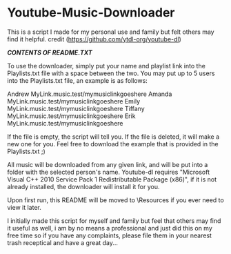# Youtube-Music-Downloader
This is a script I made for my personal use and family but felt others may find it helpful. credit (https://github.com/ytdl-org/youtube-dl)


_____CONTENTS OF README.TXT_____

To use the downloader, simply put your name and playlist link into the Playlists.txt file with a space
between the two. You may put up to 5 users into the Playlists.txt file, an example is as follows:

Andrew MyLink.music.test/mymusiclinkgoeshere
Amanda MyLink.music.test/mymusiclinkgoeshere
Emily MyLink.music.test/mymusiclinkgoeshere
Tiffany MyLink.music.test/mymusiclinkgoeshere
Erik MyLink.music.test/mymusiclinkgoeshere

If the file is empty, the script will tell you. If the file is deleted, it will make a new one for you.
Feel free to download the example that is provided in the Playlists.txt ;)

All music will be downloaded from any given link, and will be put into a folder with the selected person's name.
Youtube-dl requires "Microsoft Visual C++ 2010 Service Pack 1 Redistributable Package (x86)", if it is not
already installed, the downloader will install it for you.

Upon first run, this README will be moved to \Resources if you ever need to view it later.

I initially made this script for myself and family but feel that others may find it useful as well, i am by no
means a professional and just did this on my free time so if you have any complaints, please file them in your
nearest trash receptical and have a great day...
